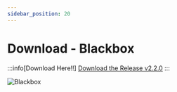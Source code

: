```yaml
---
sidebar_position: 20
---
```


# Download - Blackbox

:::info[Download Here!!]
[Download the Release v2.2.0](https://github.com/rotorflight/rotorflight-blackbox/releases/tag/release%2F2.2.0)
:::

![Blackbox](./img/blackbox.png)
